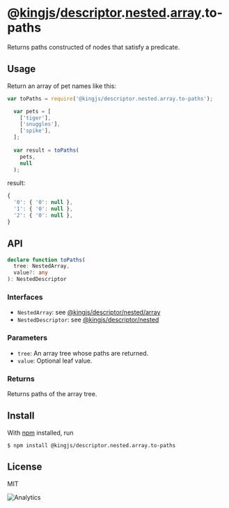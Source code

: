 # @[kingjs](https://www.npmjs.com/package/kingjs)/[descriptor](https://www.npmjs.com/package/@kingjs/descriptor).[nested](https://www.npmjs.com/package/@kingjs/descriptor.nested).[array](https://www.npmjs.com/package/@kingjs/descriptor.nested.array).to-paths
Returns paths constructed of nodes that satisfy a predicate.
## Usage
Return an array of pet names like this:
```js
var toPaths = require('@kingjs/descriptor.nested.array.to-paths');

  var pets = [
    ['tiger'],
    ['snuggles'], 
    ['spike'],
  ];
  
  var result = toPaths(
    pets, 
    null
  );
```
result:
```js
{
  '0': { '0': null },
  '1': { '0': null },
  '2': { '0': null },
}
```
## API
```ts
declare function toPaths(
  tree: NestedArray,
  value?: any
): NestedDescriptor
```
### Interfaces
- `NestedArray`: see [@kingjs/descriptor/nested/array][nested-array-descriptor]
- `NestedDescriptor`: see [@kingjs/descriptor/nested][nested-descriptor]
### Parameters
- `tree`: An array tree whose paths are returned.
- `value`: Optional leaf value.
### Returns
Returns paths of the array tree.
## Install
With [npm](https://npmjs.org/) installed, run
```
$ npm install @kingjs/descriptor.nested.array.to-paths
```
## License
MIT

![Analytics](https://analytics.kingjs.net/descriptor/nested/array/to-paths)

  [nested-array-descriptor]: https://www.npmjs.com/package/@kingjs/descriptor/nested/array
  [nested-descriptor]: https://www.npmjs.com/package/@kingjs/descriptor/nested